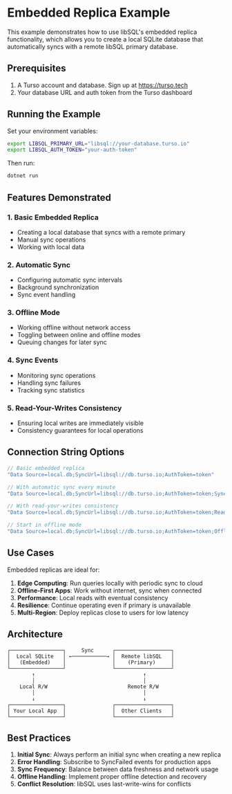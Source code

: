 # Embedded Replica Example

This example demonstrates how to use libSQL's embedded replica functionality, which allows you to create a local SQLite database that automatically syncs with a remote libSQL primary database.

## Prerequisites

1. A Turso account and database. Sign up at https://turso.tech
2. Your database URL and auth token from the Turso dashboard

## Running the Example

Set your environment variables:

```bash
export LIBSQL_PRIMARY_URL="libsql://your-database.turso.io"
export LIBSQL_AUTH_TOKEN="your-auth-token"
```

Then run:

```bash
dotnet run
```

## Features Demonstrated

### 1. Basic Embedded Replica
- Creating a local database that syncs with a remote primary
- Manual sync operations
- Working with local data

### 2. Automatic Sync
- Configuring automatic sync intervals
- Background synchronization
- Sync event handling

### 3. Offline Mode
- Working offline without network access
- Toggling between online and offline modes
- Queuing changes for later sync

### 4. Sync Events
- Monitoring sync operations
- Handling sync failures
- Tracking sync statistics

### 5. Read-Your-Writes Consistency
- Ensuring local writes are immediately visible
- Consistency guarantees for local operations

## Connection String Options

```csharp
// Basic embedded replica
"Data Source=local.db;SyncUrl=libsql://db.turso.io;AuthToken=token"

// With automatic sync every minute
"Data Source=local.db;SyncUrl=libsql://db.turso.io;AuthToken=token;SyncInterval=60000"

// With read-your-writes consistency
"Data Source=local.db;SyncUrl=libsql://db.turso.io;AuthToken=token;ReadYourWrites=true"

// Start in offline mode
"Data Source=local.db;SyncUrl=libsql://db.turso.io;AuthToken=token;Offline=true"
```

## Use Cases

Embedded replicas are ideal for:

1. **Edge Computing**: Run queries locally with periodic sync to cloud
2. **Offline-First Apps**: Work without internet, sync when connected
3. **Performance**: Local reads with eventual consistency
4. **Resilience**: Continue operating even if primary is unavailable
5. **Multi-Region**: Deploy replicas close to users for low latency

## Architecture

```
┌─────────────────┐     Sync      ┌──────────────────┐
│  Local SQLite   │ ←───────────→ │  Remote libSQL   │
│   (Embedded)    │               │    (Primary)     │
└─────────────────┘               └──────────────────┘
        ↑                                   ↑
        │                                   │
    Local R/W                          Remote R/W
        │                                   │
        ↓                                   ↓
┌─────────────────┐               ┌──────────────────┐
│ Your Local App  │               │  Other Clients   │
└─────────────────┘               └──────────────────┘
```

## Best Practices

1. **Initial Sync**: Always perform an initial sync when creating a new replica
2. **Error Handling**: Subscribe to SyncFailed events for production apps
3. **Sync Frequency**: Balance between data freshness and network usage
4. **Offline Handling**: Implement proper offline detection and recovery
5. **Conflict Resolution**: libSQL uses last-write-wins for conflicts
